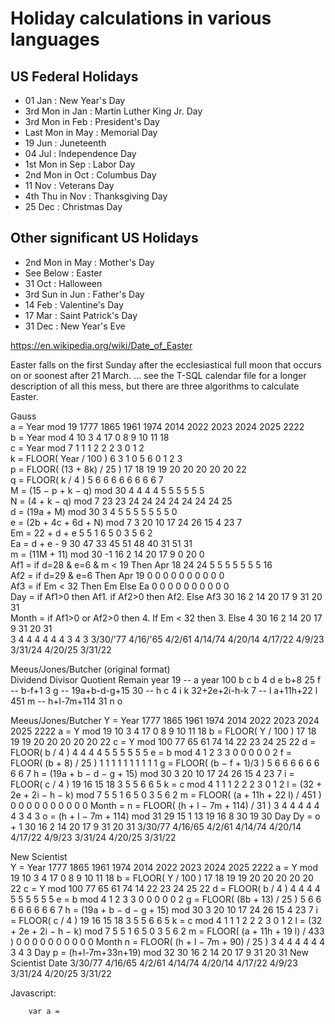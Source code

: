 # Holiday calculations in various languages


## US Federal Holidays


 - 01 Jan          : New Year's Day
 - 3rd Mon in Jan  : Martin Luther King Jr. Day
 - 3rd Mon in Feb  : President's Day
 - Last Mon in May : Memorial Day
 - 19 Jun          : Juneteenth
 - 04 Jul          : Independence Day
 - 1st Mon in Sep  : Labor Day
 - 2nd Mon in Oct  : Columbus Day
 - 11 Nov          : Veterans Day
 - 4th Thu in Nov  : Thanksgiving Day
 - 25 Dec          : Christmas Day
 
## Other significant US Holidays

 - 2nd Mon in May  : Mother's Day
 - See Below       : Easter
 - 31 Oct          : Halloween
 - 3rd Sun in Jun  : Father's Day
 - 14 Feb          : Valentine's Day
 - 17 Mar          : Saint Patrick's Day
 - 31 Dec          : New Year's Eve
 

https://en.wikipedia.org/wiki/Date_of_Easter

Easter falls on the first Sunday after the ecclesiastical full moon that occurs on or soonest after 21 March.
... see the T-SQL calendar file for a longer description of all this mess, but there are three algorithms to calculate Easter.

Gauss	
     a		=	Year mod 19													1777	1865	1961	1974	2014	2022	2023	2024	2025	2222	
     b		=	Year mod 4													10		3		4		17		0		8		9		10		11		18	
     c		=	Year mod 7													1		1		1		2		2		2		3		0		1		2		
     k		=	FLOOR( Year / 100 )											6		3		1		0		5		6		0		1		2		3		
     p		=	FLOOR( (13 + 8k) / 25 )										17		18		19		19		20		20		20		20		20		22	
     q		=	FLOOR( k / 4 )												5		6		6		6		6		6		6		6		6		7	
     M		=	(15 − p + k − q) mod 30										4		4		4		4		5		5		5		5		5		5	
     N		=	(4 + k − q) mod 7											23		23		24		24		24		24		24		24		24		25		
     d		=	(19a + M) mod 30											3		4		5		5		5		5		5		5		5		0 				
     e		=	(2b + 4c + 6d + N) mod 7									3		20		10		17		24		26		15		4		23		7 				
     Em		=	22 + d + e													5		5		1		6		5		0		3		5		6		2 				
     Ea		=	d + e - 9													30		47		33		45		51		48		40		31		51		31					
     m		=	(11M + 11) mod 30											-1		16		2		14		20		17		9		0		20		0 											
     Af1		=	if d=28 & e=6 & m < 19 Then Apr 18						24		24		5		5		5		5		5		5		5		16					
     Af2		=	if d=29 & e=6 Then Apr 19								0		0		0		0		0		0		0		0		0		0 								
     Af3		=	if Em < 32 Then Em Else Ea								0		0		0		0		0		0		0		0		0		0 											
     Day		=	if Af1>0 then Af1. if Af2>0 then Af2. Else Af3			30		16		2		14		20		17		9		31		20		31		
     Month	=	if Af1>0 or Af2>0 then 4. If Em < 32 then 3. Else 4			30		16		2		14		20		17		9		31		20		31	
                                                                            3		4		4		4		4		4		4		3		4		3
     																	3/30/'77 4/16/'65	4/2/61	4/14/74	4/20/14	4/17/22	4/9/23	3/31/24	4/20/25	3/31/22

Meeus/Jones/Butcher  (original format)			
     Dividend		Divisor	Quotient	Remain
     year			19			--			a
     year			100			b			c
     b				4			d			e
     b+8			25			f			--
     b-f+1			3			g			--
     19a+b-d-g+15	30			--			h
     c				4			i			k
     32+2e+2i-h-k	7			--			l
     a+11h+22 l		451			m			--
     h+l-7m+114		31			n			o

Meeus/Jones/Butcher
     		Y	=	Year													1777	1865	1961	1974	2014	2022	2023	2024	2025	2222
     		a	=	Y mod 19												10		3		4		17		0		8		9		10		11		18
     		b	=	FLOOR( Y / 100 )										17		18		19		19		20		20		20		20		20		22
     		c	=	Y mod 100												77		65		61		74		14		22		23		24		25		22
     		d	=	FLOOR( b / 4 )											4		4		4		4		5		5		5		5		5		5
     		e	=	b mod 4													1		2		3		3		0		0		0		0		0		2
     		f	=	FLOOR( (b + 8) / 25 )									1		1		1		1		1		1		1		1		1		1
     		g	=	FLOOR( (b − f + 1)/3 )									5		6		6		6		6		6		6		6		6		7
     		h	=	(19a + b − d − g + 15) mod 30							3		20		10		17		24		26		15		4		23		7
     		i	=	FLOOR( c / 4 )											19		16		15		18		3		5		5		6		6		5
     		k	=	c mod 4													1		1		1		2		2		2		3		0		1		2
     		l	=	(32 + 2e + 2i − h − k) mod 7							5		5		1		6		5		0		3		5		6		2
     		m	=	FLOOR( (a + 11h + 22 l) / 451 ) 						0		0		0		0		0		0		0		0		0		0
     Month =	n	=	FLOOR( (h + l − 7m + 114) / 31 )					3		4		4		4		4		4		4		3		4		3
     		o	=	(h + l − 7m + 114) mod 31								29		15		1		13		19		16		8		30		19		30
     Day		Dy	=	o + 1												30		16		2		14		20		17		9		31		20		31
     																		3/30/77	4/16/65	4/2/61	4/14/74	4/20/14	4/17/22	4/9/23	3/31/24	4/20/25	3/31/22

New Scientist												
     		Y	=	Year													1777	1865	1961	1974	2014	2022	2023	2024	2025	2222
     		a	=	Y mod 19												10		3		4		17		0		8		9		10		11		18
     		b	=	FLOOR( Y / 100 )										17		18		19		19		20		20		20		20		20		22
     		c	=	Y mod 100												77		65		61		74		14		22		23		24		25		22
     		d	=	FLOOR( b / 4 )											4		4		4		4		5		5		5		5		5		5
     		e	=	b mod 4													1		2		3		3		0		0		0		0		0		2
     		g	=	FLOOR( (8b + 13) / 25 )									5		6		6		6		6		6		6		6		6		7
     		h	=	(19a + b − d − g + 15) mod 30							3		20		10		17		24		26		15		4		23		7
     		i	=	FLOOR( c / 4 )											19		16		15		18		3		5		5		6		6		5
     		k	=	c mod 4													1		1		1		2		2		2		3		0		1		2
     		l	=	(32 + 2e + 2i − h − k) mod 7							5		5		1		6		5		0		3		5		6		2
     		m	=	FLOOR( (a + 11h + 19 l) / 433 ) 						0		0		0		0		0		0		0		0		0		0
     Month	n	=	FLOOR( (h + l − 7m + 90) / 25 )							3		4		4		4		4		4		4		3		4		3
     Day	p	=	(h+l-7m+33n+19) mod 32									30		16		2		14		20		17		9		31		20		31
     	New Scientist Date													3/30/77	4/16/65	4/2/61	4/14/74	4/20/14	4/17/22	4/9/23	3/31/24	4/20/25	3/31/22


Javascript:

		var a = 
	 
	 
	 
	 
	 
	 
	 
	 
	 